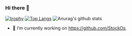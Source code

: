 ### Hi there 👋
[![trophy](https://github-profile-trophy.vercel.app/?username=alexannebrunold&theme=monokai)](https://github.com/ryo-ma/github-profile-trophy)
[![Top Langs](https://github-readme-stats.vercel.app/api/top-langs/?username=alexannebrunold&theme=radical)](https://github.com/anuraghazra/github-readme-stats)
![Anurag's github stats](https://github-readme-stats.vercel.app/api?username=alexannebrunold&show_icons=true&theme=radical)


- 🔭 I’m currently working on https://github.com/StockOs.

<!--
**alexannebrunold/alexannebrunold** is a ✨ _special_ ✨ repository because its `README.md` (this file) appears on your GitHub profile.

Here are some ideas to get you started:

- 🔭 I’m currently working on ...
- 🌱 I’m currently learning ...
- 👯 I’m looking to collaborate on ...
- 🤔 I’m looking for help with ...
- 💬 Ask me about ...
- 📫 How to reach me: ...
- 😄 Pronouns: ...
- ⚡ Fun fact: ...
-->
